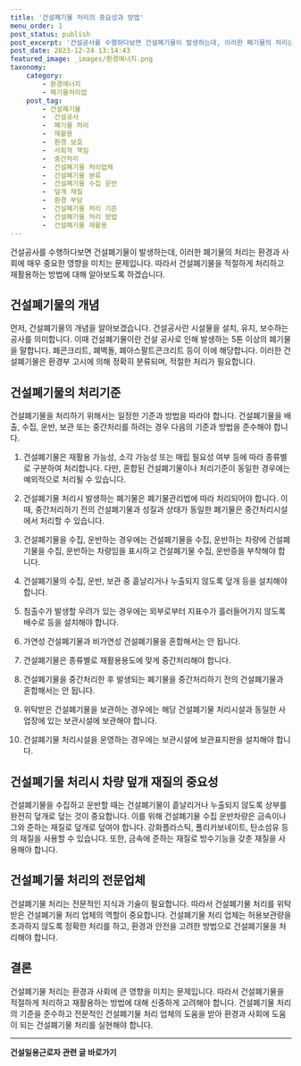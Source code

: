 ```yaml
---
title: '건설폐기물 처리의 중요성과 방법'
menu_order: 1
post_status: publish
post_excerpt: '건설공사를 수행하다보면 건설폐기물이 발생하는데, 이러한 폐기물의 처리는 환경과 사회에 매우 중요한 영향을 미치는 문제입니다. 따라서 건설폐기물을 적절하게 처리하고 재활용하는 방법에 대해 알아보도록 하겠습니다.'
post_date: 2023-12-24 13:14:43
featured_image: _images/환경에너지.png
taxonomy:
    category:
        - 환경에너지
        - 폐기물처리업
    post_tag:
        - 건설폐기물
        -  건설공사
        -  폐기물 처리
        -  재활용
        -  환경 보호
        -  사회적 책임
        -  중간처리
        -  건설폐기물 처리업체
        -  건설폐기물 분류
        -  건설폐기물 수집 운반
        -  덮개 재질
        -  환경 부담
        -  건설폐기물 처리 기준
        -  건설폐기물 처리 방법
        -  건설폐기물 재활용
---
```



건설공사를 수행하다보면 건설폐기물이 발생하는데, 이러한 폐기물의 처리는 환경과 사회에 매우 중요한 영향을 미치는 문제입니다. 따라서 건설폐기물을 적절하게 처리하고 재활용하는 방법에 대해 알아보도록 하겠습니다.

## 건설폐기물의 개념

먼저, 건설폐기물의 개념을 알아보겠습니다. 건설공사란 시설물을 설치, 유지, 보수하는 공사를 의미합니다. 이때 건설폐기물이란 건설 공사로 인해 발생하는 5톤 이상의 폐기물을 말합니다. 폐콘크리트, 폐벽돌, 폐아스팔트콘크리트 등이 이에 해당합니다. 이러한 건설폐기물은 환경부 고시에 의해 정확히 분류되며, 적절한 처리가 필요합니다.

## 건설폐기물의 처리기준

건설폐기물을 처리하기 위해서는 일정한 기준과 방법을 따라야 합니다. 건설폐기물을 배출, 수집, 운반, 보관 또는 중간처리를 하려는 경우 다음의 기준과 방법을 준수해야 합니다.

1. 건설폐기물은 재활용 가능성, 소각 가능성 또는 매립 필요성 여부 등에 따라 종류별로 구분하여 처리합니다. 다만, 혼합된 건설폐기물이나 처리기준이 동일한 경우에는 예외적으로 처리될 수 있습니다.

2. 건설폐기물 처리시 발생하는 폐기물은 폐기물관리법에 따라 처리되어야 합니다. 이때, 중간처리하기 전의 건설폐기물과 성질과 상태가 동일한 폐기물은 중간처리시설에서 처리할 수 있습니다.

3. 건설폐기물을 수집, 운반하는 경우에는 건설폐기물을 수집, 운반하는 차량에 건설폐기물을 수집, 운반하는 차량임을 표시하고 건설폐기물 수집, 운반증을 부착해야 합니다.

4. 건설폐기물의 수집, 운반, 보관 중 흩날리거나 누출되지 않도록 덮개 등을 설치해야 합니다.

5. 침출수가 발생할 우려가 있는 경우에는 외부로부터 지표수가 흘러들어가지 않도록 배수로 등을 설치해야 합니다.

6. 가연성 건설폐기물과 비가연성 건설폐기물을 혼합해서는 안 됩니다.

7. 건설폐기물은 종류별로 재활용용도에 맞게 중간처리해야 합니다.

8. 건설폐기물을 중간처리한 후 발생되는 폐기물을 중간처리하기 전의 건설폐기물과 혼합해서는 안 됩니다.

9. 위탁받은 건설폐기물을 보관하는 경우에는 해당 건설폐기물 처리시설과 동일한 사업장에 있는 보관시설에 보관해야 합니다.

10. 건설폐기물 처리시설을 운영하는 경우에는 보관시설에 보관표지판을 설치해야 합니다.

## 건설폐기물 처리시 차량 덮개 재질의 중요성

건설폐기물을 수집하고 운반할 때는 건설폐기물이 흩날리거나 누출되지 않도록 상부를 완전히 덮개로 덮는 것이 중요합니다. 이를 위해 건설폐기물 수집 운반차량은 금속이나 그와 준하는 재질로 덮개로 덮여야 합니다. 강화플라스틱, 폴리카보네이트, 탄소섬유 등의 재질을 사용할 수 있습니다. 또한, 금속에 준하는 재질로 방수기능을 갖춘 재질을 사용해야 합니다.

## 건설폐기물 처리의 전문업체

건설폐기물 처리는 전문적인 지식과 기술이 필요합니다. 따라서 건설폐기물 처리를 위탁받은 건설폐기물 처리 업체의 역할이 중요합니다. 건설폐기물 처리 업체는 허용보관량을 초과하지 않도록 정확한 처리를 하고, 환경과 안전을 고려한 방법으로 건설폐기물을 처리해야 합니다.

## 결론

건설폐기물 처리는 환경과 사회에 큰 영향을 미치는 문제입니다. 따라서 건설폐기물을 적절하게 처리하고 재활용하는 방법에 대해 신중하게 고려해야 합니다. 건설폐기물 처리의 기준을 준수하고 전문적인 건설폐기물 처리 업체의 도움을 받아 환경과 사회에 도움이 되는 건설폐기물 처리를 실현해야 합니다.
<!-- wp:separator -->
<hr class="wp-block-separator has-alpha-channel-opacity"/>
<!-- /wp:separator -->

<!-- wp:group {"backgroundColor":"base","layout":{"type":"constrained"}} -->
<div class="wp-block-group has-base-background-color has-background"><!-- wp:paragraph {"align":"center","fontSize":"medium"} -->
<p class="has-text-align-center has-large-font-size"><strong>건설일용근로자 관련 글 바로가기</strong></p>
<!-- /wp:paragraph -->


<!-- wp:latest-posts
{"categories":[{"id":9606,"count":19,"description":"","link":"https://uknowlaw.com/category/%ea%b1%b4%ec%84%a4%ec%9d%bc%ec%9a%a9%ea%b7%bc%eb%a1%9c%ec%9e%90/","name":"건설일용근로자","slug":"건설일용근로자","taxonomy":"category","parent":0,"meta":[],"_links":{"self":[{"href":"https://uknowlaw.com/wp-json/wp/v2/categories/9606"}],"collection":[{"href":"https://uknowlaw.com/wp-json/wp/v2/categories"}],"about":[{"href":"https://uknowlaw.com/wp-json/wp/v2/taxonomies/category"}],"wp:post_type":[{"href":"https://uknowlaw.com/wp-json/wp/v2/posts?categories=9606"}],"curies":[{"name":"wp","href":"https://api.w.org/{rel}","templated":true}]}}],"postsToShow":100,"excerptLength":28,"postLayout":"grid","columns":2,"featuredImageAlign":"left","featuredImageSizeSlug":"large","fontSize":"small"} /--></div>
<!-- /wp:group -->